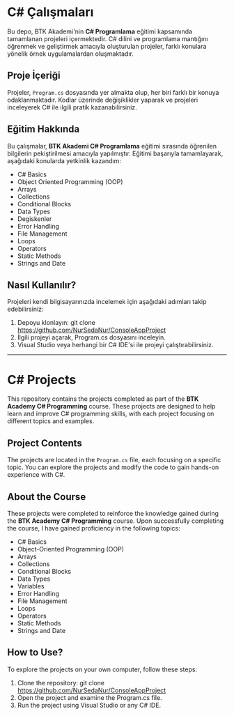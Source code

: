 # C# Çalışmaları

Bu depo, BTK Akademi'nin **C# Programlama** eğitimi kapsamında tamamlanan projeleri içermektedir. C# dilini ve programlama mantığını öğrenmek ve geliştirmek amacıyla oluşturulan projeler, farklı konulara yönelik örnek uygulamalardan oluşmaktadır.

## Proje İçeriği

Projeler, `Program.cs` dosyasında yer almakta olup, her biri farklı bir konuya odaklanmaktadır. Kodlar üzerinde değişiklikler yaparak ve projeleri inceleyerek C# ile ilgili pratik kazanabilirsiniz.

## Eğitim Hakkında

Bu çalışmalar, **BTK Akademi C# Programlama** eğitimi sırasında öğrenilen bilgilerin pekiştirilmesi amacıyla yapılmıştır. Eğitimi başarıyla tamamlayarak, aşağıdaki konularda yetkinlik kazandım:

- C# Basics
- Object Oriented Programming (OOP)
- Arrays
- Collections
- Conditional Blocks
- Data Types
- Degiskenler
- Error Handling
- File Management
- Loops
- Operators
- Static Methods
- Strings and Date

## Nasıl Kullanılır?

Projeleri kendi bilgisayarınızda incelemek için aşağıdaki adımları takip edebilirsiniz:

1. Depoyu klonlayın: 
   git clone https://github.com/NurSedaNur/ConsoleAppProject
2. İlgili projeyi açarak, Program.cs dosyasını inceleyin.
3. Visual Studio veya herhangi bir C# IDE'si ile projeyi çalıştırabilirsiniz.

---

# C# Projects

This repository contains the projects completed as part of the **BTK Academy C# Programming** course. These projects are designed to help learn and improve C# programming skills, with each project focusing on different topics and examples.

## Project Contents

The projects are located in the `Program.cs` file, each focusing on a specific topic. You can explore the projects and modify the code to gain hands-on experience with C#.

## About the Course

These projects were completed to reinforce the knowledge gained during the **BTK Academy C# Programming** course. Upon successfully completing the course, I have gained proficiency in the following topics:

- C# Basics
- Object-Oriented Programming (OOP)
- Arrays
- Collections
- Conditional Blocks
- Data Types
- Variables
- Error Handling
- File Management
- Loops
- Operators
- Static Methods
- Strings and Date

## How to Use?

To explore the projects on your own computer, follow these steps:

1. Clone the repository: 
   git clone https://github.com/NurSedaNur/ConsoleAppProject
2. Open the project and examine the Program.cs file.
3. Run the project using Visual Studio or any C# IDE.

